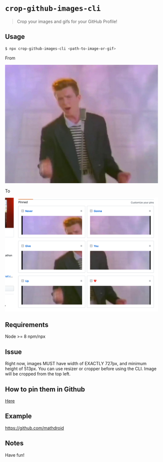 # `crop-github-images-cli`

> Crop your images and gifs for your GitHub Profile!

## Usage

```sh
$ npx crop-github-images-cli <path-to-image-or-gif>
```

From

![](gist.jpg)

To

![](result.png)

## Requirements

Node >= 8
npm/npx

## Issue

Right now, images MUST have width of EXACTLY 727px, and minimum height of 513px. You can use resizer or cropper before using the CLI. Image will be cropped from the top left.

## How to pin them in Github

[Here](https://gist.github.com/gr2m/1a8af488e0c61bb627c24eecfd6148fd)

## Example

https://github.com/mathdroid

## Notes

Have fun!
